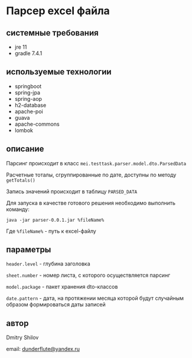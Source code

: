 # Парсер excel файла

## системные требования
+ jre 11
+ gradle 7.4.1
## используемые технологии
+ springboot
+ spring-jpa
+ spring-aop
+ h2-database
+ apache-poi
+ guava
+ apache-commons
+ lombok
## описание
Парсинг происходит в класс `mei.testtask.parser.model.dto.ParsedData`

Расчетные тоталы, сгруппированные по дате, доступны по методу `getTotals()`

Запись значений происходит в таблицу `PARSED_DATA`

Для запуска в качестве готового решения необходимо выполнить команду:
```$xslt
java -jar parser-0.0.1.jar %fileName%
```
Где `%fileName%` - путь к excel-файлу
## параметры
`header.level` - глубина заголовка

`sheet.number` - номер листа, с которого осуществляется парсинг

`model.package` - пакет хранения dto-классов

`date.pattern` - дата, на протяжении месяца которой будут случайным образом формироваться даты записей
## автор
Dmitry Shilov

email: [dunderflute@yandex.ru](mailto:dunderflute@yandex.ru)

